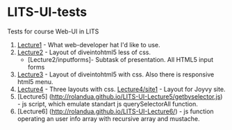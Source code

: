 # LITS-UI-tests
Tests for course Web-UI in LITS

1. [Lecture1](http://rolandua.github.io/LITS-UI-Lecture1) - What web-developer hat I'd like to use.
2. [Lecture2](http://rolandua.github.io/LITS-UI-Lecture2) - Layout of diveintohtml5 less of css.
   - [Lecture2/inputforms]- Subtask of presentation. All HTML5 input forms
3. [Lecture3](http://rolandua.github.io/LITS-UI-Lecture4) - Layout of diveintohtml5 with css.
   Also there is responsive html5 menu.
4. [Lecture4](http://rolandua.github.io/LITS-UI-Lecture4) - Three layouts with css.
   [Lecture4/site1](http://rolandua.github.io/LITS-UI-Lecture4) - Layout for Joyvy site.
5. [Lecture5] (http://rolandua.github.io/LITS-UI-Lecture5/getbyselector.js) - js script, which emulate standart js querySelectorAll function.
6. [Lecture6] (http://rolandua.github.io/LITS-UI-Lecture6/) - js function operating an user info array with recursive array and mustache.